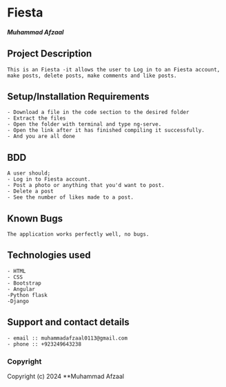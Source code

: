 # Fiesta
#### *Muhammad Afzaal*
## Project Description
    This is an Fiesta -it allows the user to Log in to an Fiesta account, make posts, delete posts, make comments and like posts.

## Setup/Installation Requirements
    - Download a file in the code section to the desired folder
    - Extract the files
    - Open the folder with terminal and type ng-serve.
    - Open the link after it has finished compiling it successfully.
    - And you are all done


## BDD
    A user should;
    - Log in to Fiesta account.
    - Post a photo or anything that you'd want to post.
    - Delete a post
    - See the number of likes made to a post.

## Known Bugs
    The application works perfectly well, no bugs.

## Technologies used
    - HTML
    - CSS
    - Bootstrap
    - Angular
    -Python flask
    -Django

## Support and contact details
    - email :: muhammadafzaal0113@gmail.com
    - phone :: +923249643238

### Copyright
Copyright (c) 2024 **Muhammad Afzaal
